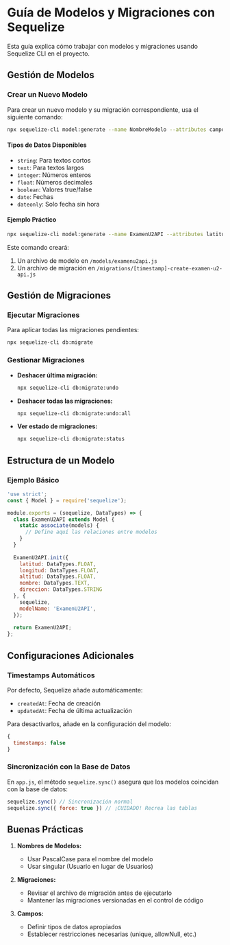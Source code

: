 # Guía de Modelos y Migraciones con Sequelize

Esta guía explica cómo trabajar con modelos y migraciones usando Sequelize CLI en el proyecto.

## Gestión de Modelos

### Crear un Nuevo Modelo
Para crear un nuevo modelo y su migración correspondiente, usa el siguiente comando:

```bash
npx sequelize-cli model:generate --name NombreModelo --attributes campo1:tipo,campo2:tipo
```

#### Tipos de Datos Disponibles
- `string`: Para textos cortos
- `text`: Para textos largos
- `integer`: Números enteros
- `float`: Números decimales
- `boolean`: Valores true/false
- `date`: Fechas
- `dateonly`: Solo fecha sin hora

#### Ejemplo Práctico
```bash
npx sequelize-cli model:generate --name ExamenU2API --attributes latitud:float,longitud:float,altitud:float,nombre:text,direccion:string
```

Este comando creará:
1. Un archivo de modelo en `/models/examenu2api.js`
2. Un archivo de migración en `/migrations/[timestamp]-create-examen-u2-api.js`

## Gestión de Migraciones

### Ejecutar Migraciones
Para aplicar todas las migraciones pendientes:
```bash
npx sequelize-cli db:migrate
```

### Gestionar Migraciones
- **Deshacer última migración:**
  ```bash
  npx sequelize-cli db:migrate:undo
  ```
- **Deshacer todas las migraciones:**
  ```bash
  npx sequelize-cli db:migrate:undo:all
  ```
- **Ver estado de migraciones:**
  ```bash
  npx sequelize-cli db:migrate:status
  ```

## Estructura de un Modelo

### Ejemplo Básico
```javascript
'use strict';
const { Model } = require('sequelize');

module.exports = (sequelize, DataTypes) => {
  class ExamenU2API extends Model {
    static associate(models) {
      // Define aquí las relaciones entre modelos
    }
  }
  
  ExamenU2API.init({
    latitud: DataTypes.FLOAT,
    longitud: DataTypes.FLOAT,
    altitud: DataTypes.FLOAT,
    nombre: DataTypes.TEXT,
    direccion: DataTypes.STRING
  }, {
    sequelize,
    modelName: 'ExamenU2API',
  });
  
  return ExamenU2API;
};
```

## Configuraciones Adicionales

### Timestamps Automáticos
Por defecto, Sequelize añade automáticamente:
- `createdAt`: Fecha de creación
- `updatedAt`: Fecha de última actualización

Para desactivarlos, añade en la configuración del modelo:
```javascript
{
  timestamps: false
}
```

### Sincronización con la Base de Datos
En `app.js`, el método `sequelize.sync()` asegura que los modelos coincidan con la base de datos:
```javascript
sequelize.sync() // Sincronización normal
sequelize.sync({ force: true }) // ¡CUIDADO! Recrea las tablas
```

## Buenas Prácticas

1. **Nombres de Modelos:**
   - Usar PascalCase para el nombre del modelo
   - Usar singular (Usuario en lugar de Usuarios)

2. **Migraciones:**
   - Revisar el archivo de migración antes de ejecutarlo
   - Mantener las migraciones versionadas en el control de código

3. **Campos:**
   - Definir tipos de datos apropiados
   - Establecer restricciones necesarias (unique, allowNull, etc.)
```